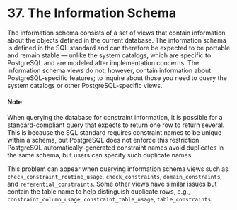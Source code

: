 # 37. The Information Schema

The information schema consists of a set of views that contain information about the objects defined in the current database. The information schema is defined in the SQL standard and can therefore be expected to be portable and remain stable — unlike the system catalogs, which are specific to PostgreSQL and are modeled after implementation concerns. The information schema views do not, however, contain information about PostgreSQL-specific features; to inquire about those you need to query the system catalogs or other PostgreSQL-specific views.

#### Note

When querying the database for constraint information, it is possible for a standard-compliant query that expects to return one row to return several. This is because the SQL standard requires constraint names to be unique within a schema, but PostgreSQL does not enforce this restriction. PostgreSQL automatically-generated constraint names avoid duplicates in the same schema, but users can specify such duplicate names.

This problem can appear when querying information schema views such as `check_constraint_routine_usage`, `check_constraints`, `domain_constraints`, and `referential_constraints`. Some other views have similar issues but contain the table name to help distinguish duplicate rows, e.g., `constraint_column_usage`, `constraint_table_usage`, `table_constraints`.

